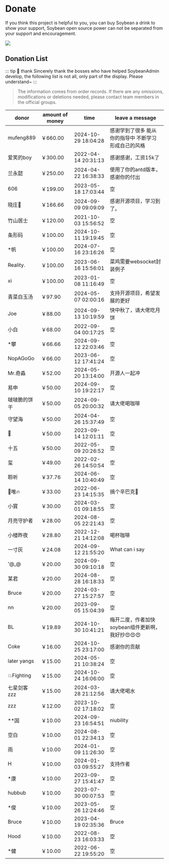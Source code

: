# Donate

If you think this project is helpful to you, you can buy Soybean a drink to show your support, Soybean open source power can not be separated from your support and encouragement.

![](https://soybeanjs-1300612522.cos.ap-guangzhou.myqcloud.com/uPic/donation.png)

## Donation List

::: tip 🎉 thank
Sincerely thank the bosses who have helped SoybeanAdmin develop, the following list is not all, only part of the display. Please understand~
:::

> The information comes from order records. If there are any omissions, modifications or deletions needed, please contact team members in the official groups.

| donor        | amount of money | time                | leave a message                                      |
| ------------ | --------------- | ------------------- | ---------------------------------------------------- |
| mufeng889    | ￥660.00        | 2024-10-29 18:04:28 | 感谢学到了很多 能从你的指导中 不断学习形成自己的风格 |
| 爱笑的boy    | ￥300.00        | 2022-04-14 20:31:13 | 感谢感谢，工资15k了                                  |
| 兰永懿       | ￥250.00        | 2024-04-22 16:38:33 | 使用了你的antd版本，感谢你的付出                     |
| 606          | ￥199.00        | 2023-05-18 17:03:44 | 空                                                   |
| 晓庄💪       | ￥166.66        | 2024-09-09 09:09:09 | 感谢开源项目，学习到了。                             |
| 竹山居士     | ￥120.00        | 2021-10-03 15:56:52 | 空                                                   |
| 条形码       | ￥100.00        | 2024-10-11 19:19:45 | 空                                                   |
| \*帆         | ￥100.00        | 2024-07-16 23:16:26 | 空                                                   |
| Reality.     | ￥100.00        | 2023-06-16 15:56:01 | 菜鸡需要websocket封装例子                            |
| xi           | ￥100.00        | 2023-01-08 11:16:49 | 空                                                   |
| 青菜白玉汤   | ￥97.90         | 2024-05-07 02:00:16 | 支持开源项目，希望发展的更好                         |
| Joe          | ￥88.00         | 2024-09-13 10:19:59 | 快中秋了，请大佬吃月饼                               |
| 小白         | ￥68.00         | 2022-09-04 00:17:25 | 空                                                   |
| \*攀         | ￥66.66         | 2024-09-12 22:03:46 | 空                                                   |
| NopAGoGo     | ￥66.00         | 2023-06-12 17:41:24 | 空                                                   |
| Mr.奇淼      | ￥52.00         | 2024-05-20 13:14:00 | 开源人一起冲                                         |
| 易申         | ￥50.00         | 2024-09-10 19:22:17 | 空                                                   |
| 啵啵脆的饼干 | ￥50.00         | 2024-09-05 20:00:32 | 请大佬喝咖啡                                         |
| 守望海       | ￥50.00         | 2024-04-26 15:37:49 | 空                                                   |
| 👿           | ￥50.00         | 2023-09-14 12:01:11 | 空                                                   |
| 十五         | ￥50.00         | 2022-05-09 20:26:52 | 空                                                   |
| 玺           | ￥49.00         | 2022-02-26 14:50:54 | 空                                                   |
| 聆听         | ￥37.76         | 2024-06-14 10:40:49 | 空                                                   |
| 🚈唯🔥       | ￥33.00         | 2022-06-23 14:15:35 | 搞个辛巴克🧋                                         |
| 小寳         | ￥30.00         | 2024-03-01 09:18:55 | 空                                                   |
| 月亮守护者   | ￥28.00         | 2024-08-05 22:21:43 | 空                                                   |
| 小楼昨夜     | ￥28.80         | 2022-12-21 14:12:08 | 喝杯咖啡                                             |
| 一寸灰       | ￥24.08         | 2024-09-12 21:55:20 | What can i say                                       |
| '@\_@        | ￥20.00         | 2024-09-30 09:10:18 | 空                                                   |
| 某君         | ￥20.00         | 2024-08-28 16:18:33 | 空                                                   |
| Bruce        | ￥20.00         | 2024-03-27 15:27:57 | 空                                                   |
| nn           | ￥20.00         | 2023-09-05 15:04:39 | 空                                                   |
| BL           | ￥19.89         | 2024-10-30 10:41:21 | 梅开二度，作者加快soybean组件更新啊，我好抄😍😍😍    |
| Coke         | ￥16.00         | 2024-10-25 23:17:00 | 感谢你的贡献                                         |
| later yangs  | ￥15.00         | 2024-05-21 10:38:24 | 空                                                   |
| 💥Fighting   | ￥15.00         | 2024-10-24 16:06:00 | 空                                                   |
| 七星剑客zzz  | ￥15.00         | 2024-03-28 21:12:56 | 请大佬喝水                                           |
| zzz          | ￥12.00         | 2023-10-02 17:18:02 | 空                                                   |
| \*\*国       | ￥10.00         | 2024-09-23 16:54:51 | niubility                                            |
| 空白         | ￥10.00         | 2024-08-01 22:34:13 | 空                                                   |
| 雨           | ￥10.00         | 2024-01-09 11:26:30 | 空                                                   |
| H            | ￥10.00         | 2024-01-03 09:55:27 | 支持作者                                             |
| \*康         | ￥10.00         | 2023-09-27 15:41:47 | 空                                                   |
| hubbub       | ￥10.00         | 2023-07-30 00:07:53 | 空                                                   |
| \*俊         | ￥10.00         | 2023-05-26 12:24:46 | 空                                                   |
| Bruce        | ￥10.00         | 2023-04-19 02:35:36 | Bruce                                                |
| Hood         | ￥10.00         | 2022-08-23 16:03:33 | 空                                                   |
| \*健         | ￥10.00         | 2022-06-22 19:55:20 | 空                                                   |

